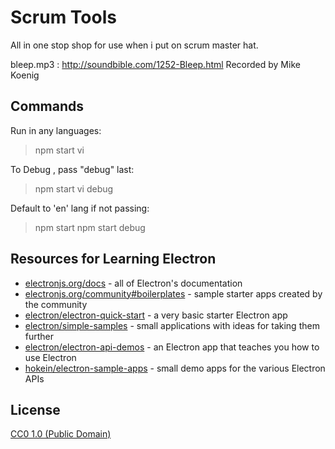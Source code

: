# Scrum Tools

All in one stop shop for use when i put on scrum master hat.

bleep.mp3 : http://soundbible.com/1252-Bleep.html Recorded by Mike Koenig

## Commands

Run in any languages:

> npm start vi

To Debug , pass "debug" last:

> npm start vi debug

Default to 'en' lang if not passing:

> npm start
> npm start debug
## Resources for Learning Electron

- [electronjs.org/docs](https://electronjs.org/docs) - all of Electron's documentation
- [electronjs.org/community#boilerplates](https://electronjs.org/community#boilerplates) - sample starter apps created by the community
- [electron/electron-quick-start](https://github.com/electron/electron-quick-start) - a very basic starter Electron app
- [electron/simple-samples](https://github.com/electron/simple-samples) - small applications with ideas for taking them further
- [electron/electron-api-demos](https://github.com/electron/electron-api-demos) - an Electron app that teaches you how to use Electron
- [hokein/electron-sample-apps](https://github.com/hokein/electron-sample-apps) - small demo apps for the various Electron APIs

## License

[CC0 1.0 (Public Domain)](LICENSE.md)
